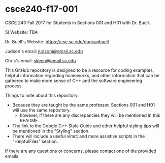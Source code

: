 # csce240-f17-001
CSCE 240 Fall 2017 for Students in Sections 001 and H01 with Dr. Buell.

SI Website: TBA

Dr. Buell's Website: https://cse.sc.edu/duncanbuell

Judson's email: judsonj@email.sc.edu

Chris's email: skeen@email.sc.edu

This GitHub repository is designed to be a resource for coding examples, helpful information regarding homeworks, 
and other information that can be gathered to make more sense of C++ and the software engineering process.

Things to note about this repository:
- Because they are taught by the same professor, Sections 001 and H01 will use the same repository.
  - however, if there are any
discrepancies they will be mentioned in this README.
- The link to the Google C++ Style Guide and other helpful styling tips will be mentioned in the "Styling" section.
- There will include a useful vimrc and more assistive scripts in the "HelpfulFiles" section.

If there are any questions or concerns, please contact one of the provided emails.
